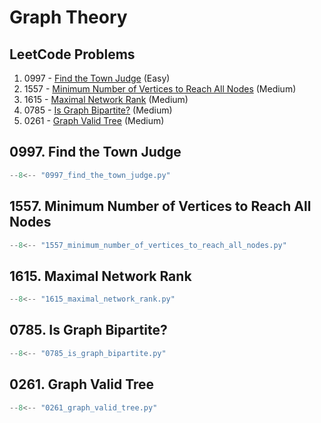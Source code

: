 # Graph Theory

## LeetCode Problems

1. 0997 - [Find the Town Judge](https://leetcode.com/problems/find-the-town-judge/) (Easy)
2. 1557 - [Minimum Number of Vertices to Reach All Nodes](https://leetcode.com/problems/minimum-number-of-vertices-to-reach-all-nodes/) (Medium)
3. 1615 - [Maximal Network Rank](https://leetcode.com/problems/maximal-network-rank/) (Medium)
4. 0785 - [Is Graph Bipartite?](https://leetcode.com/problems/is-graph-bipartite/) (Medium)
5. 0261 - [Graph Valid Tree](https://leetcode.com/problems/graph-valid-tree/) (Medium)

## 0997. Find the Town Judge

```python
--8<-- "0997_find_the_town_judge.py"
```

## 1557. Minimum Number of Vertices to Reach All Nodes

```python
--8<-- "1557_minimum_number_of_vertices_to_reach_all_nodes.py"
```

## 1615. Maximal Network Rank

```python
--8<-- "1615_maximal_network_rank.py"
```

## 0785. Is Graph Bipartite?

```python
--8<-- "0785_is_graph_bipartite.py"
```

## 0261. Graph Valid Tree

```python
--8<-- "0261_graph_valid_tree.py"
```
